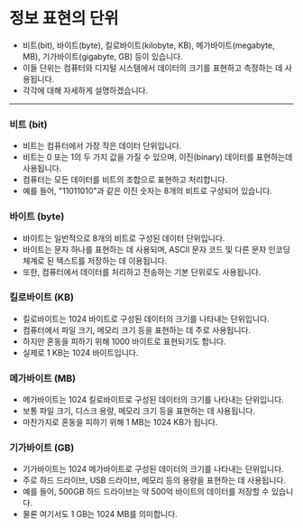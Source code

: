 # 정보 표현의 단위
- 비트(bit), 바이트(byte), 킬로바이트(kilobyte, KB), 메가바이트(megabyte, MB), 기가바이트(gigabyte, GB) 등이 있습니다. 
- 이들 단위는 컴퓨터와 디지털 시스템에서 데이터의 크기를 표현하고 측정하는 데 사용됩니다. 
- 각각에 대해 자세하게 설명하겠습니다.

---

### 비트 (bit)
- 비트는 컴퓨터에서 가장 작은 데이터 단위입니다.
- 비트는 0 또는 1의 두 가지 값을 가질 수 있으며, 이진(binary) 데이터를 표현하는데 사용됩니다. 
- 컴퓨터는 모든 데이터를 비트의 조합으로 표현하고 처리합니다.
- 예를 들어, "11011010"과 같은 이진 숫자는 8개의 비트로 구성되어 있습니다.


### 바이트 (byte)
- 바이트는 일반적으로 8개의 비트로 구성된 데이터 단위입니다. 
- 바이트는 문자 하나를 표현하는 데 사용되며, ASCII 문자 코드 및 다른 문자 인코딩 체계로 된 텍스트를 저장하는 데 이용됩니다. 
- 또한, 컴퓨터에서 데이터를 처리하고 전송하는 기본 단위로도 사용됩니다.


### 킬로바이트 (KB)
- 킬로바이트는 1024 바이트로 구성된 데이터의 크기를 나타내는 단위입니다. 
- 컴퓨터에서 파일 크기, 메모리 크기 등을 표현하는 데 주로 사용됩니다.
- 하지만 혼동을 피하기 위해 1000 바이트로 표현되기도 합니다. 
- 실제로 1 KB는 1024 바이트입니다.

### 메가바이트 (MB)
- 메가바이트는 1024 킬로바이트로 구성된 데이터의 크기를 나타내는 단위입니다.
- 보통 파일 크기, 디스크 용량, 메모리 크기 등을 표현하는 데 사용됩니다.
- 마찬가지로 혼동을 피하기 위해 1 MB는 1024 KB가 됩니다.

### 기가바이트 (GB)
- 기가바이트는 1024 메가바이트로 구성된 데이터의 크기를 나타내는 단위입니다. 
- 주로 하드 드라이브, USB 드라이브, 메모리 등의 용량을 표현하는 데 사용됩니다.
- 예를 들어, 500GB 하드 드라이브는 약 500억 바이트의 데이터를 저장할 수 있습니다. 
- 물론 여기서도 1 GB는 1024 MB를 의미합니다.
